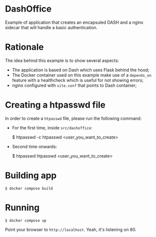 # DashOffice

Example of application that creates an encapsuled DASH and a nginx sidecar that will handle a basic authentication.

# Rationale

The idea behind this example is to show several aspects:
* The application is based on Dash which uses Flask behind the hood;
* The Docker container used on this example make use of a `depends_on` feature with a healthcheck which is useful for not showing errors;
* nginx configured with `site.conf` that points to Dash container;

# Creating a htpasswd file

In order to create a `htpasswd` file, please run the following command:

* For the first time, inside `src/dashoffice`:

    $ htpasswd -c htpasswd <user_you_want_to_create>

* Second time onwards:

    $ htpasswd htpasswd <user_you_want_to_create>

# Building app

    $ docker compose build

# Running

    $ docker compose up

Point your browser to `http://localhost`. Yeah, it's listening on 80.

